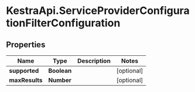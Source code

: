 # KestraApi.ServiceProviderConfigurationFilterConfiguration

## Properties

Name | Type | Description | Notes
------------ | ------------- | ------------- | -------------
**supported** | **Boolean** |  | [optional] 
**maxResults** | **Number** |  | [optional] 


